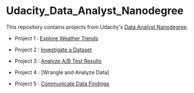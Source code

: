 # Udacity_Data_Analyst_Nanodegree

This repository contains projects from Udacity's [Data Analyst Nanodegree](https://www.udacity.com/course/data-analyst-nanodegree--nd002).

- Project 1 : [Explore Weather Trends](https://github.com/jiyoonlee96/Udacity_Data_Analyst_Nanodegree/tree/main/Project%201)

- Project 2 : [Investigate a Dataset](https://github.com/jiyoonlee96/Udacity_Data_Analyst_Nanodegree/tree/main/Project%202)

- Project 3 : [Analyze A/B Test Results](https://github.com/jiyoonlee96/Udacity_Data_Analyst_Nanodegree/tree/main/Project%203)

- Project 4 : [Wrangle and Analyze Data]

- Project 5 : [Communicate Data Findings](https://github.com/jiyoonlee96/Udacity_Data_Analyst_Nanodegree/tree/main/Project%205)